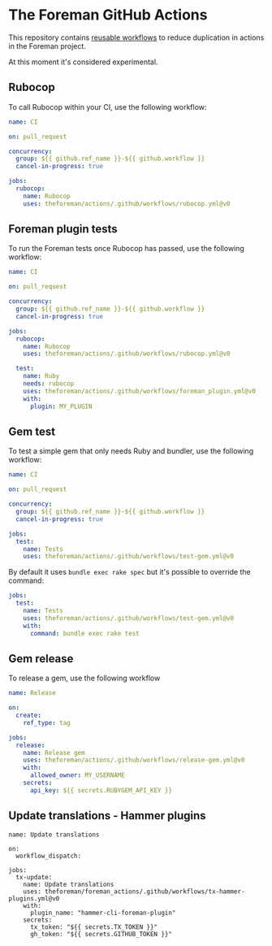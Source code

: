 # The Foreman GitHub Actions

This repository contains [reusable workflows](https://docs.github.com/en/actions/learn-github-actions/reusing-workflows)
to reduce duplication in actions in the Foreman project.

At this moment it's considered experimental.

## Rubocop

To call Rubocop within your CI, use the following workflow:

```yaml
name: CI

on: pull_request

concurrency:
  group: ${{ github.ref_name }}-${{ github.workflow }}
  cancel-in-progress: true

jobs:
  rubocop:
    name: Rubocop
    uses: theforeman/actions/.github/workflows/rubocop.yml@v0
```

## Foreman plugin tests

To run the Foreman tests once Rubocop has passed, use the following workflow:

```yaml
name: CI

on: pull_request

concurrency:
  group: ${{ github.ref_name }}-${{ github.workflow }}
  cancel-in-progress: true

jobs:
  rubocop:
    name: Rubocop
    uses: theforeman/actions/.github/workflows/rubocop.yml@v0

  test:
    name: Ruby
    needs: rubocop
    uses: theforeman/actions/.github/workflows/foreman_plugin.yml@v0
    with:
      plugin: MY_PLUGIN
```

## Gem test

To test a simple gem that only needs Ruby and bundler, use the following workflow:

```yaml
name: CI

on: pull_request

concurrency:
  group: ${{ github.ref_name }}-${{ github.workflow }}
  cancel-in-progress: true

jobs:
  test:
    name: Tests
    uses: theforeman/actions/.github/workflows/test-gem.yml@v0
```

By default it uses `bundle exec rake spec` but it's possible to override the command:

```yaml
jobs:
  test:
    name: Tests
    uses: theforeman/actions/.github/workflows/test-gem.yml@v0
    with:
      command: bundle exec rake test
```

## Gem release

To release a gem, use the following workflow

```yaml
name: Release

on:
  create:
    ref_type: tag

jobs:
  release:
    name: Release gem
    uses: theforeman/actions/.github/workflows/release-gem.yml@v0
    with:
      allowed_owner: MY_USERNAME
    secrets:
      api_key: ${{ secrets.RUBYGEM_API_KEY }}
```

## Update translations - Hammer plugins
```
name: Update translations

on:
  workflow_dispatch:

jobs:
  tx-update:
    name: Update translations
    uses: theforeman/foreman_actions/.github/workflows/tx-hammer-plugins.yml@v0
    with:
      plugin_name: "hammer-cli-foreman-plugin"
    secrets:
      tx_token: "${{ secrets.TX_TOKEN }}"
      gh_token: "${{ secrets.GITHUB_TOKEN }}"
```

